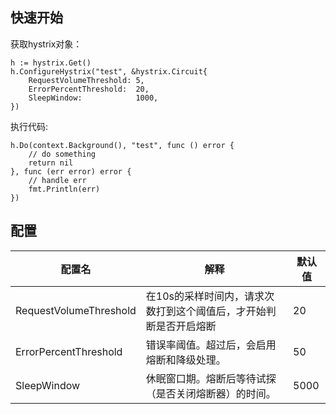 ## 快速开始

获取hystrix对象：

```golang
h := hystrix.Get()
h.ConfigureHystrix("test", &hystrix.Circuit{
    RequestVolumeThreshold: 5,
    ErrorPercentThreshold:  20,
    SleepWindow:            1000,
})
```

执行代码:

```golang
h.Do(context.Background(), "test", func () error {
    // do something
    return nil
}, func (err error) error {
    // handle err
    fmt.Println(err)
})
```

## 配置

| 配置名                    | 解释                                 | 默认值  |
|------------------------|------------------------------------|------|
| RequestVolumeThreshold | 在10s的采样时间内，请求次数打到这个阈值后，才开始判断是否开启熔断 | 20   |
| ErrorPercentThreshold  | 错误率阈值。超过后，会启用熔断和降级处理。              | 50   |
| SleepWindow            | 休眠窗口期。熔断后等待试探（是否关闭熔断器）的时间。         | 5000 |